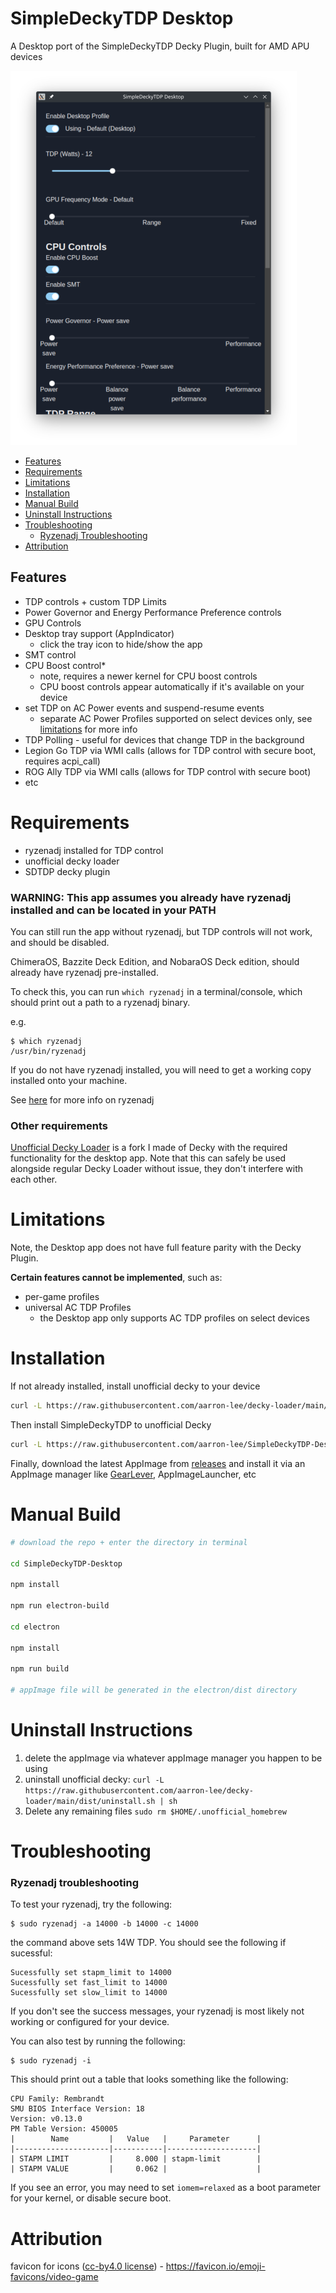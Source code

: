 # SimpleDeckyTDP Desktop

A Desktop port of the SimpleDeckyTDP Decky Plugin, built for AMD APU devices

![app](./img/app1.png)

- [Features](#features)
- [Requirements](#requirements)
- [Limitations](#limitations)
- [Installation](#install)
- [Manual Build](#manual-build)
- [Uninstall Instructions](#uninstall-instructions)
- [Troubleshooting](#troubleshooting)
  - [Ryzenadj Troubleshooting](#ryzenadj-troubleshooting)
- [Attribution](#attribution)

## Features

- TDP controls + custom TDP Limits
- Power Governor and Energy Performance Preference controls
- GPU Controls
- Desktop tray support (AppIndicator)
  - click the tray icon to hide/show the app
- SMT control
- CPU Boost control\*
  - note, requires a newer kernel for CPU boost controls
  - CPU boost controls appear automatically if it's available on your device
- set TDP on AC Power events and suspend-resume events
  - separate AC Power Profiles supported on select devices only, see [limitations](#limitations) for more info
- TDP Polling - useful for devices that change TDP in the background
- Legion Go TDP via WMI calls (allows for TDP control with secure boot, requires acpi_call)
- ROG Ally TDP via WMI calls (allows for TDP control with secure boot)
- etc

# Requirements

- ryzenadj installed for TDP control
- unofficial decky loader
- SDTDP decky plugin

### WARNING: This app assumes you already have ryzenadj installed and can be located in your PATH

You can still run the app without ryzenadj, but TDP controls will not work, and should be disabled.

ChimeraOS, Bazzite Deck Edition, and NobaraOS Deck edition, should already have ryzenadj pre-installed.

To check this, you can run `which ryzenadj` in a terminal/console, which should print out a path to a ryzenadj binary.

e.g.

```
$ which ryzenadj
/usr/bin/ryzenadj
```

If you do not have ryzenadj installed, you will need to get a working copy installed onto your machine.

See [here](#ryzenadj-troubleshooting) for more info on ryzenadj

### Other requirements

[Unofficial Decky Loader](https://github.com/aarron-lee/decky-loader) is a fork I made of Decky with the required functionality for the desktop app. Note that this can safely be used alongside regular Decky Loader without issue, they don't interfere with each other.

# Limitations

Note, the Desktop app does not have full feature parity with the Decky Plugin.

**Certain features cannot be implemented**, such as:

- per-game profiles
- universal AC TDP Profiles
  - the Desktop app only supports AC TDP profiles on select devices

# Installation

If not already installed, install unofficial decky to your device

```bash
curl -L https://raw.githubusercontent.com/aarron-lee/decky-loader/main/dist/install_release.sh | sh
```

Then install SimpleDeckyTDP to unofficial Decky

```bash
curl -L https://raw.githubusercontent.com/aarron-lee/SimpleDeckyTDP-Desktop/main/install.sh | sh
```

Finally, download the latest AppImage from [releases](https://github.com/aarron-lee/SimpleDeckyTDP-Desktop/releases) and install it via an AppImage manager like [GearLever](https://flathub.org/apps/it.mijorus.gearlever), AppImageLauncher, etc

# Manual Build

```bash
# download the repo + enter the directory in terminal

cd SimpleDeckyTDP-Desktop

npm install

npm run electron-build

cd electron

npm install

npm run build

# appImage file will be generated in the electron/dist directory
```

# Uninstall Instructions

1. delete the appImage via whatever appImage manager you happen to be using
2. uninstall unofficial decky: `curl -L https://raw.githubusercontent.com/aarron-lee/decky-loader/main/dist/uninstall.sh | sh`
3. Delete any remaining files `sudo rm $HOME/.unofficial_homebrew`

# Troubleshooting

### Ryzenadj troubleshooting

To test your ryzenadj, try the following:

```
$ sudo ryzenadj -a 14000 -b 14000 -c 14000
```

the command above sets 14W TDP. You should see the following if sucessful:

```
Sucessfully set stapm_limit to 14000
Sucessfully set fast_limit to 14000
Sucessfully set slow_limit to 14000
```

If you don't see the success messages, your ryzenadj is most likely not working or configured for your device.

You can also test by running the following:

```
$ sudo ryzenadj -i
```

This should print out a table that looks something like the following:

```
CPU Family: Rembrandt
SMU BIOS Interface Version: 18
Version: v0.13.0
PM Table Version: 450005
|        Name         |   Value   |     Parameter      |
|---------------------|-----------|--------------------|
| STAPM LIMIT         |     8.000 | stapm-limit        |
| STAPM VALUE         |     0.062 |                    |
```

If you see an error, you may need to set `iomem=relaxed` as a boot parameter for your kernel, or disable secure boot.

# Attribution

favicon for icons ([cc-by4.0 license](https://creativecommons.org/licenses/by/4.0/)) - https://favicon.io/emoji-favicons/video-game
